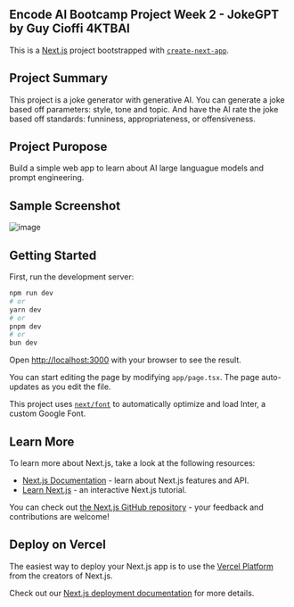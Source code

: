 ## Encode AI Bootcamp Project Week 2 - JokeGPT by Guy Cioffi 4KTBAl

This is a [Next.js](https://nextjs.org/) project bootstrapped with [`create-next-app`](https://github.com/vercel/next.js/tree/canary/packages/create-next-app).

## Project Summary
This project is a joke generator with generative AI. You can generate a joke based off parameters: style, tone and topic. And have the AI rate the joke based off standards: funniness, appropriateness, or offensiveness.

## Project Puropose
Build a simple web app to learn about AI large languague models and prompt engineering.

## Sample Screenshot
![image](https://github.com/EncodeClub-AIBootcamp24Q1-Team4/Project2-JokeGPT/assets/104022335/236b1ebe-eda6-4ab1-a848-03cbb5b84ece)


## Getting Started

First, run the development server:

```bash
npm run dev
# or
yarn dev
# or
pnpm dev
# or
bun dev
```

Open [http://localhost:3000](http://localhost:3000) with your browser to see the result.

You can start editing the page by modifying `app/page.tsx`. The page auto-updates as you edit the file.

This project uses [`next/font`](https://nextjs.org/docs/basic-features/font-optimization) to automatically optimize and load Inter, a custom Google Font.

## Learn More

To learn more about Next.js, take a look at the following resources:

- [Next.js Documentation](https://nextjs.org/docs) - learn about Next.js features and API.
- [Learn Next.js](https://nextjs.org/learn) - an interactive Next.js tutorial.

You can check out [the Next.js GitHub repository](https://github.com/vercel/next.js/) - your feedback and contributions are welcome!

## Deploy on Vercel

The easiest way to deploy your Next.js app is to use the [Vercel Platform](https://vercel.com/new?utm_medium=default-template&filter=next.js&utm_source=create-next-app&utm_campaign=create-next-app-readme) from the creators of Next.js.

Check out our [Next.js deployment documentation](https://nextjs.org/docs/deployment) for more details.
